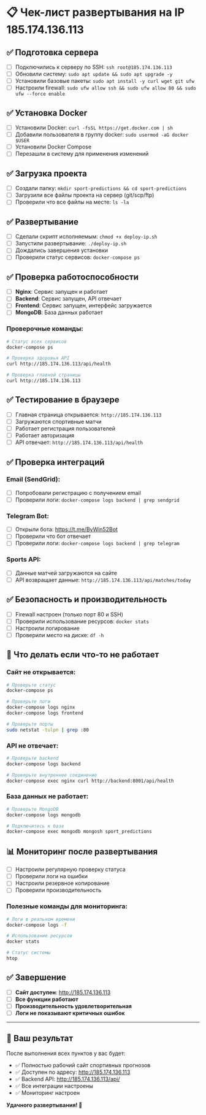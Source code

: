 # 📋 Чек-лист развертывания на IP 185.174.136.113

## ✅ Подготовка сервера

- [ ] Подключились к серверу по SSH: `ssh root@185.174.136.113`
- [ ] Обновили систему: `sudo apt update && sudo apt upgrade -y`
- [ ] Установили базовые пакеты: `sudo apt install -y curl wget git ufw`
- [ ] Настроили firewall: `sudo ufw allow ssh && sudo ufw allow 80 && sudo ufw --force enable`

## ✅ Установка Docker

- [ ] Установили Docker: `curl -fsSL https://get.docker.com | sh`
- [ ] Добавили пользователя в группу docker: `sudo usermod -aG docker $USER`
- [ ] Установили Docker Compose
- [ ] Перезашли в систему для применения изменений

## ✅ Загрузка проекта

- [ ] Создали папку: `mkdir sport-predictions && cd sport-predictions`
- [ ] Загрузили все файлы проекта на сервер (git/scp/ftp)
- [ ] Проверили что все файлы на месте: `ls -la`

## ✅ Развертывание

- [ ] Сделали скрипт исполняемым: `chmod +x deploy-ip.sh`
- [ ] Запустили развертывание: `./deploy-ip.sh`
- [ ] Дождались завершения установки
- [ ] Проверили статус сервисов: `docker-compose ps`

## ✅ Проверка работоспособности

- [ ] **Nginx**: Сервис запущен и работает
- [ ] **Backend**: Сервис запущен, API отвечает
- [ ] **Frontend**: Сервис запущен, интерфейс загружается
- [ ] **MongoDB**: База данных работает

### Проверочные команды:
```bash
# Статус всех сервисов
docker-compose ps

# Проверка здоровья API
curl http://185.174.136.113/api/health

# Проверка главной страницы
curl http://185.174.136.113
```

## ✅ Тестирование в браузере

- [ ] Главная страница открывается: `http://185.174.136.113`
- [ ] Загружаются спортивные матчи
- [ ] Работает регистрация пользователей
- [ ] Работает авторизация
- [ ] API отвечает: `http://185.174.136.113/api/health`

## ✅ Проверка интеграций

### Email (SendGrid):
- [ ] Попробовали регистрацию с получением email
- [ ] Проверили логи: `docker-compose logs backend | grep sendgrid`

### Telegram Bot:
- [ ] Открыли бота: https://t.me/ByWin52Bot
- [ ] Проверили что бот отвечает
- [ ] Проверили логи: `docker-compose logs backend | grep telegram`

### Sports API:
- [ ] Данные матчей загружаются на сайте
- [ ] API возвращает данные: `http://185.174.136.113/api/matches/today`

## ✅ Безопасность и производительность

- [ ] Firewall настроен (только порт 80 и SSH)
- [ ] Проверили использование ресурсов: `docker stats`
- [ ] Настроили логирование
- [ ] Проверили место на диске: `df -h`

## 🚨 Что делать если что-то не работает

### Сайт не открывается:
```bash
# Проверьте статус
docker-compose ps

# Проверьте логи
docker-compose logs nginx
docker-compose logs frontend

# Проверьте порты
sudo netstat -tulpn | grep :80
```

### API не отвечает:
```bash
# Проверьте backend
docker-compose logs backend

# Проверьте внутреннее соединение
docker-compose exec nginx curl http://backend:8001/api/health
```

### База данных не работает:
```bash
# Проверьте MongoDB
docker-compose logs mongodb

# Подключитесь к базе
docker-compose exec mongodb mongosh sport_predictions
```

## 📊 Мониторинг после развертывания

- [ ] Настроили регулярную проверку статуса
- [ ] Проверили логи на ошибки
- [ ] Настроили резервное копирование
- [ ] Проверили производительность

### Полезные команды для мониторинга:
```bash
# Логи в реальном времени
docker-compose logs -f

# Использование ресурсов
docker stats

# Статус системы
htop
```

## ✅ Завершение

- [ ] **Сайт доступен**: http://185.174.136.113
- [ ] **Все функции работают**
- [ ] **Производительность удовлетворительная**
- [ ] **Логи не показывают критичных ошибок**

---

## 🎯 Ваш результат

После выполнения всех пунктов у вас будет:

- ✅ Полностью рабочий сайт спортивных прогнозов
- ✅ Доступен по адресу: http://185.174.136.113
- ✅ Backend API: http://185.174.136.113/api/
- ✅ Все интеграции настроены
- ✅ Мониторинг настроен

**Удачного развертывания! 🚀**